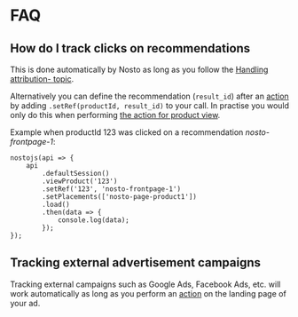 # FAQ

## How do I track clicks on recommendations

This is done automatically by Nosto as long as you follow the [Handling attribution- topic](spa-basics-leveraging-features.md#handling-attribution-1).

Alternatively you can define the recommendation \(`result_id`\) after an [action](session-api-terminology.md#action) by adding `.setRef(productId, result_id)` to your call. In practise you would only do this when performing [the action for product view](spa-basics-tracking-events.md#upon-viewing-a-product).

Example when productId 123 was clicked on a recommendation _nosto-frontpage-1_:

```text
nostojs(api => {
    api
        .defaultSession()
        .viewProduct('123')
        .setRef('123', 'nosto-frontpage-1')
        .setPlacements(['nosto-page-product1'])
        .load()
        .then(data => {
            console.log(data);
        });
});
```

## Tracking external advertisement campaigns

Tracking external campaigns such as Google Ads, Facebook Ads, etc. will work automatically as long as you perform an [action](session-api-terminology.md#action) on the landing page of your ad.

